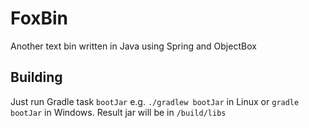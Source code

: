# FoxBin
Another text bin written in Java using Spring and ObjectBox

## Building
Just run Gradle task `bootJar` e.g. `./gradlew bootJar` in Linux or `gradle bootJar` in Windows. Result jar will be in `/build/libs`
